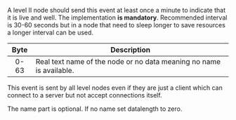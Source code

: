 A level II node should send this event at least once a minute to indicate that it is live and well. The implementation **is mandatory**. Recommended interval is 30-60 seconds but in a node that need to sleep longer to save resources a longer interval can be used.

 | Byte | Description                 | 
 | :----: | -----------                 | 
 | 0-63 | Real text name of the node or no data meaning no name is available. | 

This event is sent by all level nodes even if they are just a client which can connect to a server but not accept connections itself. 

The name part is optional. If no name set datalength to zero.
